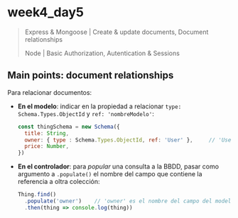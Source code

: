 # week4_day5

> Express & Mongoose | Create & update documents, Document relationships
>
> Node | Basic Authorization, Autentication & Sessions


## Main points: document relationships

Para relacionar documentos:
* **En el modelo**: indicar en la propiedad a relacionar `type: Schema.Types.ObjectId` y `ref: 'nombreModelo'`:
    ```javascript
    const thingSchema = new Schema({
      title: String,
      owner: { type : Schema.Types.ObjectId, ref: 'User' },     // 'User' es el nombre del modelo
      price: Number,
    })
    ```
* **En el controlador**: para _popular_ una consulta a la BBDD, pasar como argumento a `.populate()` el nombre del campo que contiene la referencia a oltra colección:
    ```javascript
    Thing.find()
      .populate('owner')    // 'owner' es el nombre del campo del modelo 'thing'
      .then(thing => console.log(thing))
    ```
